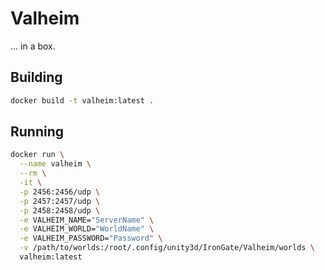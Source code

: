 # Valheim

... in a box.

## Building

```bash
docker build -t valheim:latest .
```

## Running

```bash
docker run \
  --name valheim \
  --rm \
  -it \
  -p 2456:2456/udp \
  -p 2457:2457/udp \
  -p 2458:2458/udp \
  -e VALHEIM_NAME="ServerName" \
  -e VALHEIM_WORLD="WorldName" \
  -e VALHEIM_PASSWORD="Password" \
  -v /path/to/worlds:/root/.config/unity3d/IronGate/Valheim/worlds \
  valheim:latest
```
